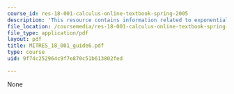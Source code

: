 ```yaml
---
course_id: res-18-001-calculus-online-textbook-spring-2005
description: 'This resource contains information related to exponentials and logarithms. '
file_location: /coursemedia/res-18-001-calculus-online-textbook-spring-2005/9f74c252964c9f7e870c51b613802fed_MITRES_18_001_guide6.pdf
file_type: application/pdf
layout: pdf
title: MITRES_18_001_guide6.pdf
type: course
uid: 9f74c252964c9f7e870c51b613802fed

---
```

None